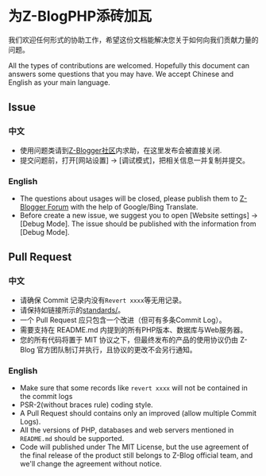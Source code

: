 为Z-BlogPHP添砖加瓦
==================================

我们欢迎任何形式的协助工作，希望这份文档能解决您关于如何向我们贡献力量的问题。

All the types of contributions are welcomed. Hopefully this document can answers some questions that you may have. We accept Chinese and English as your main language.

## Issue

### 中文
- 使用问题类请到[Z-Blogger社区](http://bbs.zblogcn.com/)内求助，在这里发布会被直接关闭.
- 提交问题前，打开[网站设置] -> [调试模式]，把相关信息一并复制并提交。

### English
- The questions about usages will be closed, please publish them to [Z-Blogger Forum](http://bbs.zblogcn.com/) with the help of Google/Bing Translate.
- Before create a new issue, we suggest you to open [Website settings] -> [Debug Mode]. The issue should be published with the information from [Debug Mode].

## Pull Request

### 中文
- 请确保 Commit 记录内没有``Revert xxxx``等无用记录。
- 请保持如链接所示的[standards/](代码风格)。
- 一个 Pull Request 应只包含一个改进（但可有多条Commit Log）。
- 需要支持在 README.md 内提到的所有PHP版本、数据库与Web服务器。
- 您的所有代码将置于 MIT 协议之下，但最终发布的产品的使用协议仍由 Z-Blog 官方团队制订并执行，且协议的更改不会另行通知。

### English
- Make sure that some records like ``revert xxxx`` will not be contained in the commit logs 
- PSR-2(without braces rule) coding style.
- A Pull Request should contains only an improved (allow multiple Commit Logs).
- All the versions of PHP, databases and web servers mentioned in ``README.md`` should be supported.
- Code will published under The MIT License, but the use agreement of the final release of the product still belongs to Z-Blog official team, and we'll change the agreement without notice.